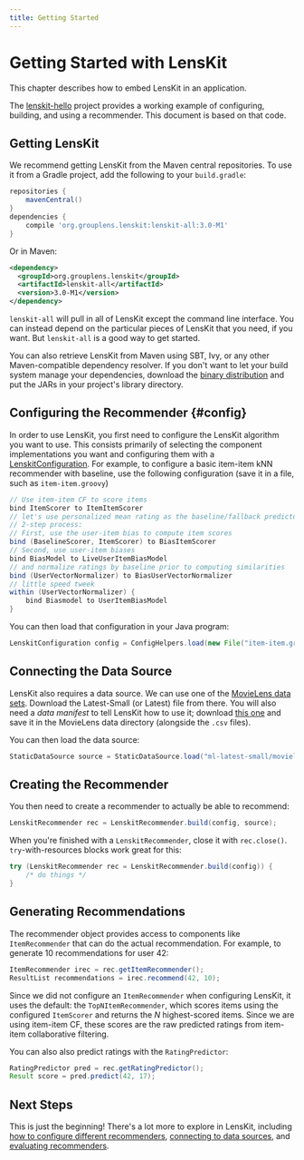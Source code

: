 ```yaml
---
title: Getting Started
---
```


# Getting Started with LensKit

This chapter describes how to embed LensKit in an application.

[lenskit-hello]: http://github.com/lenskit/lenskit-hello

The [lenskit-hello][] project provides a working example of configuring, building, and using a recommender.  This document is based on that code.

## Getting LensKit

We recommend getting LensKit from the Maven central repositories.   To use it from a Gradle project,
add the following to your `build.gradle`:

~~~groovy
repositories {
    mavenCentral()
}
dependencies {
    compile 'org.grouplens.lenskit:lenskit-all:3.0-M1'
}
~~~

Or in Maven:

~~~xml
<dependency>
  <groupId>org.grouplens.lenskit</groupId>
  <artifactId>lenskit-all</artifactId>
  <version>3.0-M1</version>
</dependency>
~~~

`lenskit-all` will pull in all of LensKit except the command line interface.  You can instead depend on the particular pieces of LensKit that you need, if you want.  But `lenskit-all` is a good way to get started.

You can also retrieve LensKit from Maven using SBT, Ivy, or any other Maven-compatible dependency resolver.  If you don't want to let your build system manage your dependencies, download the [binary distribution](http://lenskit.org/download.html) and put the JARs in your project's library directory.

## Configuring the Recommender {#config}

[LenskitConfiguration]: http://lenskit.org/apidocs/org/grouplens/lenskit/core/LenskitConfiguration.html

In order to use LensKit, you first need to configure the LensKit algorithm you want to use.  This consists primarily of selecting the component implementations you want and configuring them with a [LenskitConfiguration][].  For example, to configure a basic item-item kNN recommender with baseline, use the following configuration (save it in a file, such as `item-item.groovy`)

~~~groovy
// Use item-item CF to score items
bind ItemScorer to ItemItemScorer
// let's use personalized mean rating as the baseline/fallback predictor.
// 2-step process:
// First, use the user-item bias to compute item scores
bind (BaselineScorer, ItemScorer) to BiasItemScorer
// Second, use user-item biases
bind BiasModel to LiveUserItemBiasModel
// and normalize ratings by baseline prior to computing similarities
bind (UserVectorNormalizer) to BiasUserVectorNormalizer
// little speed tweek
within (UserVectorNormalizer) {
    bind Biasmodel to UserItemBiasModel
}
~~~

You can then load that configuration in your Java program:

~~~java
LenskitConfiguration config = ConfigHelpers.load(new File("item-item.groovy"))
~~~

## Connecting the Data Source

LensKit also requires a data source.  We can use one of the [MovieLens data  sets](http://grouplens.org/datasets/movielens/).  Download the Latest-Small (or Latest) file from there.  You will also need a *data manifest* to tell LensKit how to use it; download [this one](movielens.yml) and save it in the MovieLens data directory (alongside the `.csv` files).

You can then load the data source:

~~~java
StaticDataSource source = StaticDataSource.load("ml-latest-small/movielens.yml");
~~~

## Creating the Recommender

You then need to create a recommender to actually be able to recommend:

~~~java
LenskitRecommender rec = LenskitRecommender.build(config, source);
~~~

When you're finished with a `LenskitRecommender`, close it with `rec.close()`.  `try`-with-resources blocks work great for this:

~~~java
try (LenskitRecommender rec = LenskitRecommender.build(config)) {
    /* do things */
}
~~~

## Generating Recommendations

The recommender object provides access to components like `ItemRecommender` that can do the actual recommendation.  For example, to generate 10 recommendations for user 42:

~~~java
ItemRecommender irec = rec.getItemRecommender();
ResultList recommendations = irec.recommend(42, 10);
~~~

Since we did not configure an `ItemRecommender` when configuring LensKit, it uses the default: the `TopNItemRecommender`, which scores items using the configured `ItemScorer` and returns the *N* highest-scored items.  Since we are using item-item CF, these scores are the raw predicted ratings from item-item collaborative filtering.

You can also also predict ratings with the `RatingPredictor`:

~~~java
RatingPredictor pred = rec.getRatingPredictor();
Result score = pred.predict(42, 17);
~~~

## Next Steps

This is just the beginning! There's a lot more to explore in LensKit, including [how to configure different recommenders](configuration.md), [connecting to data sources](data-access.md), and [evaluating recommenders](../evaluator/quickstart.md).
